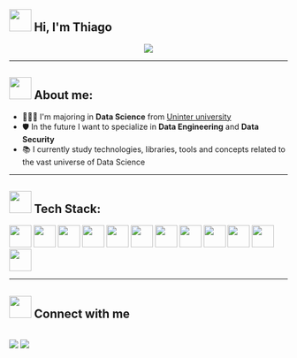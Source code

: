 ## <img src="https://cliply.co/wp-content/uploads/2019/06/391906110_WAVING_HAND_400px.gif" height="40" width="40"> Hi, I'm Thiago

<p align="center">
<img src="https://readme-typing-svg.herokuapp.com?font=monospace&color=00FF002&size=25&center=true&vCenter=true&lines=Data+never+lies">
</p>

----

## <img src="https://c.tenor.com/xMqxQCP226gAAAAC/rock-emoji.gif" height="40" width="40"> About me:

- 👨🏻‍🎓 I'm majoring in **Data Science** from [Uninter university](https://portal.uninter.com/) 
- 🛡 In the future I want to specialize in **Data Engineering** and **Data Security**
- 📚 I currently study technologies, libraries, tools and concepts related to the vast universe of Data Science

----

## <img src="https://www.mclab.com/images/T/Tool_animated.gif" height="40" width="40"> Tech Stack:

<a><img src="https://cdn.jsdelivr.net/gh/devicons/devicon/icons/mysql/mysql-plain.svg" height="40" width="40" /> <img src="https://cdn.jsdelivr.net/gh/devicons/devicon/icons/postgresql/postgresql-plain.svg" height="40" width="40" /> <img src="https://cdn.jsdelivr.net/gh/devicons/devicon/icons/microsoftsqlserver/microsoftsqlserver-plain.svg" height="40" width="40" /> <img src="https://cdn.jsdelivr.net/gh/devicons/devicon/icons/mongodb/mongodb-original.svg" height="40" width="40" /> <img src="https://cdn.jsdelivr.net/gh/devicons/devicon/icons/oracle/oracle-original.svg" height="40" width="40"/> <img src="https://cdn.jsdelivr.net/gh/devicons/devicon/icons/amazonwebservices/amazonwebservices-original-wordmark.svg" height="40" width="40" /> <img src="https://cdn.jsdelivr.net/gh/devicons/devicon/icons/azure/azure-original.svg" height="40" width="40" /> <img src="https://cdn.jsdelivr.net/gh/devicons/devicon/icons/googlecloud/googlecloud-original.svg" height="40" width="40" /> <img src="https://cdn.jsdelivr.net/gh/devicons/devicon/icons/python/python-original.svg" height="40" width="40" /> <img src="https://cdn.jsdelivr.net/gh/devicons/devicon/icons/r/r-original.svg" height="40" width="40" /> <img src="https://cdn.jsdelivr.net/gh/devicons/devicon/icons/jupyter/jupyter-original.svg" height="40" widht="40" /> <img src="https://cdn.jsdelivr.net/gh/devicons/devicon/icons/visualstudio/visualstudio-plain.svg" height="40" width="40" />

----

## <img src="https://media.giphy.com/media/LnQjpWaON8nhr21vNW/giphy.gif" width="40"> Connect with me
  <br>
  <a href="https://www.linkedin.com/in/thiago-alves-7947a6217/"><img src="https://img.shields.io/badge/LinkedIn-0077B5?style=for-the-badge&logo=linkedin&logoColor=white"></a>
  <a href="mailto:thiagoalves.edific@gmail.com"><img src="https://img.shields.io/badge/Gmail-D14836?style=for-the-badge&logo=gmail&logoColor=white"></a>
